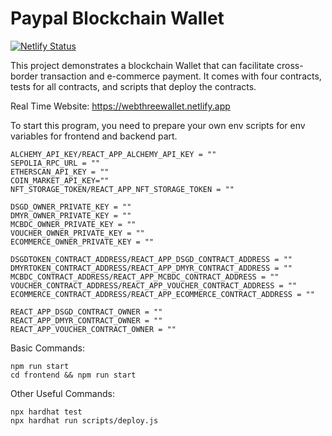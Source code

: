 # Paypal Blockchain Wallet

[![Netlify Status](https://api.netlify.com/api/v1/badges/25b56f8c-8001-427b-8c28-99b59c15bbb9/deploy-status)](https://app.netlify.com/sites/webthreewalletapi/deploys)

This project demonstrates a blockchain Wallet that can facilitate cross-border transaction and e-commerce payment. It comes with four contracts, tests for all contracts, and scripts that deploy the contracts.

Real Time Website: https://webthreewallet.netlify.app

To start this program, you need to prepare your own env scripts for env variables for frontend and backend part.

```
ALCHEMY_API_KEY/REACT_APP_ALCHEMY_API_KEY = ""
SEPOLIA_RPC_URL = ""
ETHERSCAN_API_KEY = ""
COIN_MARKET_API_KEY=""
NFT_STORAGE_TOKEN/REACT_APP_NFT_STORAGE_TOKEN = ""

DSGD_OWNER_PRIVATE_KEY = ""
DMYR_OWNER_PRIVATE_KEY = ""
MCBDC_OWNER_PRIVATE_KEY = ""
VOUCHER_OWNER_PRIVATE_KEY = ""
ECOMMERCE_OWNER_PRIVATE_KEY = ""

DSGDTOKEN_CONTRACT_ADDRESS/REACT_APP_DSGD_CONTRACT_ADDRESS = ""
DMYRTOKEN_CONTRACT_ADDRESS/REACT_APP_DMYR_CONTRACT_ADDRESS = ""
MCBDC_CONTRACT_ADDRESS/REACT_APP_MCBDC_CONTRACT_ADDRESS = ""
VOUCHER_CONTRACT_ADDRESS/REACT_APP_VOUCHER_CONTRACT_ADDRESS = ""
ECOMMERCE_CONTRACT_ADDRESS/REACT_APP_ECOMMERCE_CONTRACT_ADDRESS = ""

REACT_APP_DSGD_CONTRACT_OWNER = ""
REACT_APP_DMYR_CONTRACT_OWNER = ""
REACT_APP_VOUCHER_CONTRACT_OWNER = ""

```
Basic Commands:

```shell
npm run start
cd frontend && npm run start
```
Other Useful Commands:
```shell
npx hardhat test
npx hardhat run scripts/deploy.js
```

